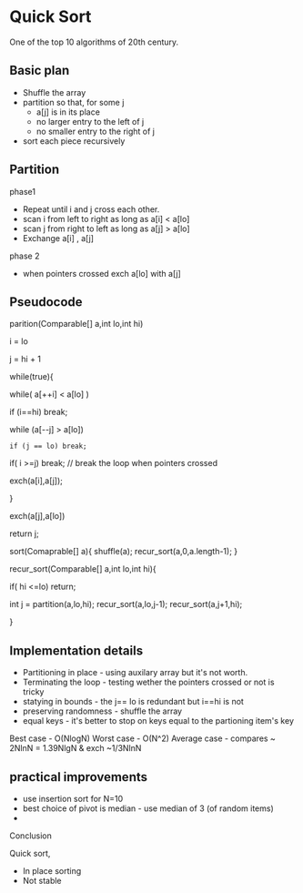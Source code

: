 Quick Sort
=

One of the top 10 algorithms of 20th century.


Basic plan
-

* Shuffle the array
* partition so that, for some j
  + a[j] is in its place
  + no larger entry to the left of j
  + no smaller entry to the right of j
* sort each piece recursively


Partition
-

phase1

* Repeat until i and j cross each other.
* scan i from left to right as long as a[i] < a[lo]
* scan j from right to left as long as a[j] > a[lo]
* Exchange a[i] , a[j]

phase 2

* when pointers crossed exch a[lo] with a[j]


Pseudocode
-

parition(Comparable[] a,int lo,int hi)

 i = lo

 j = hi + 1

 while(true){

  while( a[++i] < a[lo] )

   if (i==hi) break;

  while (a[--j] > a[lo])

    if (j == lo) break;

   if( i >=j) break; // break the loop when pointers crossed

   exch(a[i],a[j]);
   
 }
 
 exch(a[j],a[lo])
 
 return j;

sort(Comaprable[] a){
 shuffle(a);
 recur_sort(a,0,a.length-1);
}

recur_sort(Comparable[] a,int lo,int hi){

if( hi <=lo) return;

int j = partition(a,lo,hi);
recur_sort(a,lo,j-1);
recur_sort(a,j+1,hi);

}


Implementation details
-

* Partitioning in place - using auxilary array but it's not worth.
* Terminating the loop - testing wether the pointers crossed or not is tricky
* statying in bounds - the j== lo is redundant but i==hi is not
* preserving randomness - shuffle the array
* equal keys - it's better to stop on keys equal to the partioning item's key


Best case - O(NlogN)
Worst case - O(N^2)
Average case - compares ~ 2NlnN = 1.39NlgN & exch ~1/3NlnN

practical improvements
-

* use insertion sort for N=10
* best choice of pivot is median - use median of 3 (of random items)
* 

Conclusion

Quick sort,

 * In place sorting
 * Not stable
 
